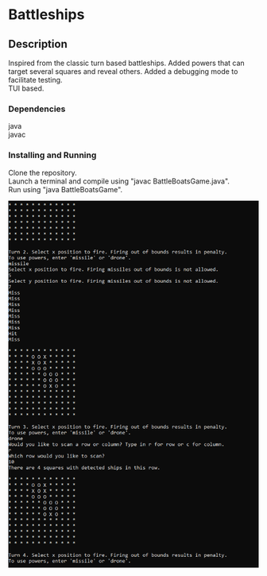 # Battleships

## Description

Inspired from the classic turn based battleships. Added powers that can target several squares and reveal others. Added a debugging mode to facilitate testing.  
TUI based.
### Dependencies

java  
javac

### Installing and Running

Clone the repository.  
Launch a terminal and compile using "javac BattleBoatsGame.java".  
Run using "java BattleBoatsGame".   

![alt text](https://github.com/hany-yacoub/Battleships/blob/pub01/Screenshot.png?raw=true)
